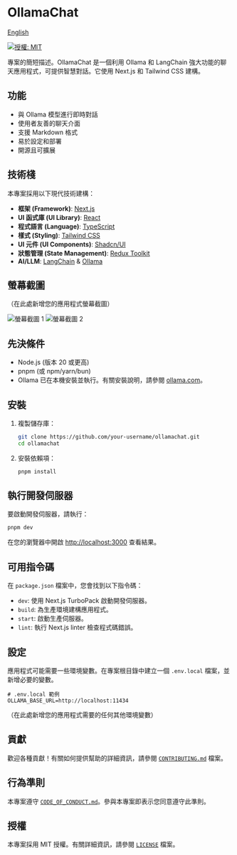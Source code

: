 # OllamaChat

[English](./README.md)

[![授權: MIT](https://img.shields.io/badge/License-MIT-yellow.svg)](https://opensource.org/licenses/MIT)

專案的簡短描述。OllamaChat 是一個利用 Ollama 和 LangChain 強大功能的聊天應用程式，可提供智慧對話。它使用 Next.js 和 Tailwind CSS 建構。

## 功能

- 與 Ollama 模型進行即時對話
- 使用者友善的聊天介面
- 支援 Markdown 格式
- 易於設定和部署
- 開源且可擴展

## 技術棧

本專案採用以下現代技術建構：

- **框架 (Framework)**: [Next.js](https://nextjs.org/)
- **UI 函式庫 (UI Library)**: [React](https://react.dev/)
- **程式語言 (Language)**: [TypeScript](https://www.typescriptlang.org/)
- **樣式 (Styling)**: [Tailwind CSS](https://tailwindcss.com/)
- **UI 元件 (UI Components)**: [Shadcn/UI](https://ui.shadcn.com/)
- **狀態管理 (State Management)**: [Redux Toolkit](https://redux-toolkit.js.org/)
- **AI/LLM**: [LangChain](https://www.langchain.com/) & [Ollama](https://ollama.com/)

## 螢幕截圖

（在此處新增您的應用程式螢幕截圖）

![螢幕截圖 1](...)
![螢幕截圖 2](...)

## 先決條件

- Node.js (版本 20 或更高)
- pnpm (或 npm/yarn/bun)
- Ollama 已在本機安裝並執行。有關安裝說明，請參閱 [ollama.com](https://ollama.com)。

## 安裝

1.  複製儲存庫：

    ```bash
    git clone https://github.com/your-username/ollamachat.git
    cd ollamachat
    ```

2.  安裝依賴項：

    ```bash
    pnpm install
    ```

## 執行開發伺服器

要啟動開發伺服器，請執行：

```bash
pnpm dev
```

在您的瀏覽器中開啟 [http://localhost:3000](http://localhost:3000) 查看結果。

## 可用指令碼

在 `package.json` 檔案中，您會找到以下指令碼：

- `dev`: 使用 Next.js TurboPack 啟動開發伺服器。
- `build`: 為生產環境建構應用程式。
- `start`: 啟動生產伺服器。
- `lint`: 執行 Next.js linter 檢查程式碼錯誤。

## 設定

應用程式可能需要一些環境變數。在專案根目錄中建立一個 `.env.local` 檔案，並新增必要的變數。

```
# .env.local 範例
OLLAMA_BASE_URL=http://localhost:11434
```

（在此處新增您的應用程式需要的任何其他環境變數）

## 貢獻

歡迎各種貢獻！有關如何提供幫助的詳細資訊，請參閱 [`CONTRIBUTING.md`](./CONTRIBUTING.md) 檔案。

## 行為準則

本專案遵守 [`CODE_OF_CONDUCT.md`](./CODE_OF_CONDUCT.md)。參與本專案即表示您同意遵守此準則。

## 授權

本專案採用 MIT 授權。有關詳細資訊，請參閱 [`LICENSE`](./LICENSE) 檔案。
